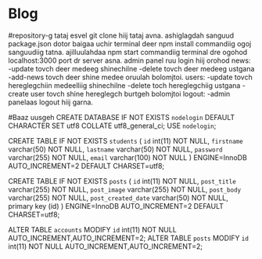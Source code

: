 # Blog

#repository-g tataj esvel git clone hiij tataj avna. ashiglagdah sanguud package.json dotor baigaa uchir terminal deer npm install commandiig ogoj sanguudiig tatna.
ajilluulahdaa npm start commandiig terminal dre ogohod localhost:3000 port dr server asna. 
admin panel ruu login hiij orohod
      news:
          -update tovch deer medeeg shinechilne 
          -delete tovch deer medeeg ustgana
          -add-news tovch deer shine medee oruulah bolomjtoi. 
      users: 
          -update tovch hereglegchiin medeelliig shinechilne 
          -delete toch hereglegchiig ustgana
          -create user tovch shine hereglegch burtgeh bolomjtoi
      logout:
          -admin panelaas logout hiij garna.

#Baaz uusgeh
CREATE DATABASE IF NOT EXISTS `nodelogin` DEFAULT CHARACTER SET utf8 COLLATE utf8_general_ci;
USE `nodelogin`;

CREATE TABLE IF NOT EXISTS `students` (
  `id` int(11) NOT NULL,
  `firstname` varchar(50) NOT NULL,
  `lastname` varchar(50) NOT NULL,
  `password` varchar(255) NOT NULL,
  `email` varchar(100) NOT NULL
) ENGINE=InnoDB AUTO_INCREMENT=2 DEFAULT CHARSET=utf8;

CREATE TABLE IF NOT EXISTS `posts` (
  `id` int(11) NOT NULL,
  `post_title` varchar(255) NOT NULL,
  `post_image` varchar(255) NOT NULL,
  `post_body` varchar(255) NOT NULL,
  `post_created_date` varchar(50) NOT NULL,
   primary key (id)
) ENGINE=InnoDB AUTO_INCREMENT=2 DEFAULT CHARSET=utf8;


ALTER TABLE `accounts` MODIFY `id` int(11) NOT NULL AUTO_INCREMENT,AUTO_INCREMENT=2;
ALTER TABLE `posts` MODIFY `id` int(11) NOT NULL AUTO_INCREMENT,AUTO_INCREMENT=2;
